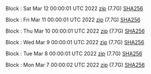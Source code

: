 Block [](https://insight.dash.org/insight/block/): Sat Mar 12 00:00:01 UTC 2022 [zip](https://dash-bootstrap.ams3.digitaloceanspaces.com/mainnet/2022-03-12/bootstrap.dat.zip) (7.7G) [SHA256](https://dash-bootstrap.ams3.digitaloceanspaces.com/mainnet/2022-03-12/sha256.txt)

Block [](https://insight.dash.org/insight/block/): Fri Mar 11 00:00:01 UTC 2022 [zip](https://dash-bootstrap.ams3.digitaloceanspaces.com/mainnet/2022-03-11/bootstrap.dat.zip) (7.7G) [SHA256](https://dash-bootstrap.ams3.digitaloceanspaces.com/mainnet/2022-03-11/sha256.txt)

Block [](https://insight.dash.org/insight/block/): Thu Mar 10 00:00:01 UTC 2022 [zip](https://dash-bootstrap.ams3.digitaloceanspaces.com/mainnet/2022-03-10/bootstrap.dat.zip) (7.7G) [SHA256](https://dash-bootstrap.ams3.digitaloceanspaces.com/mainnet/2022-03-10/sha256.txt)

Block [](https://insight.dash.org/insight/block/): Wed Mar  9 00:00:01 UTC 2022 [zip](https://dash-bootstrap.ams3.digitaloceanspaces.com/mainnet/2022-03-09/bootstrap.dat.zip) (7.7G) [SHA256](https://dash-bootstrap.ams3.digitaloceanspaces.com/mainnet/2022-03-09/sha256.txt)

Block [](https://insight.dash.org/insight/block/): Tue Mar  8 00:00:01 UTC 2022 [zip](https://dash-bootstrap.ams3.digitaloceanspaces.com/mainnet/2022-03-08/bootstrap.dat.zip) (7.7G) [SHA256](https://dash-bootstrap.ams3.digitaloceanspaces.com/mainnet/2022-03-08/sha256.txt)

Block [](https://insight.dash.org/insight/block/): Mon Mar  7 00:00:02 UTC 2022 [zip](https://dash-bootstrap.ams3.digitaloceanspaces.com/mainnet/2022-03-07/bootstrap.dat.zip) (7.7G) [SHA256](https://dash-bootstrap.ams3.digitaloceanspaces.com/mainnet/2022-03-07/sha256.txt)
